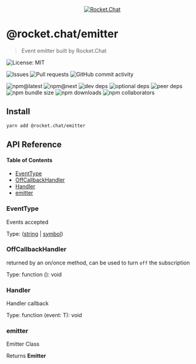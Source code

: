 <p align="center">
  <a href="https://rocket.chat" title="Rocket.Chat">
    <img src="https://user-images.githubusercontent.com/2263066/87240777-f5b4f300-c3f2-11ea-8a01-cc58fdf9a99a.png" alt="Rocket.Chat" />
  </a>
</p>

# @rocket.chat/emitter

> Event emitter built by Rocket.Chat

![License: MIT](https://img.shields.io/github/license/RocketChat/Rocket.Chat.Fuselage?style=flat-square)

![Issues](https://img.shields.io/github/issues/RocketChat/Rocket.Chat.Fuselage/%F0%9F%93%A6%20fuselage-hooks?style=flat-square)
![Pull requests](https://img.shields.io/github/issues-pr/RocketChat/Rocket.Chat.Fuselage/%F0%9F%93%A6%20fuselage-hooks?style=flat-square)
![GitHub commit activity](https://img.shields.io/github/commit-activity/m/RocketChat/Rocket.Chat.Fuselage?style=flat-square)

![npm@latest](https://img.shields.io/npm/v/@rocket.chat/fuselage-emitter/latest?style=flat-square)
![npm@next](https://img.shields.io/npm/v/@rocket.chat/fuselage-emitter/next?style=flat-square)
![dev deps](https://img.shields.io/david/dev/RocketChat/Rocket.Chat.Fuselage?path=packages%2Ffuselage-emitter&style=flat-square)
![optional deps](https://img.shields.io/david/optional/RocketChat/Rocket.Chat.Fuselage?path=packages%2Ffuselage-emitter&style=flat-square)
![peer deps](https://img.shields.io/david/peer/RocketChat/Rocket.Chat.Fuselage?path=packages%2Ffuselage-emitter&style=flat-square)
![npm bundle size](https://img.shields.io/bundlephobia/min/@rocket.chat/fuselage-emitter?style=flat-square)
![npm downloads](https://img.shields.io/npm/dw/@rocket.chat/fuselage-emitter?style=flat-square)
![npm collaborators](https://img.shields.io/npm/collaborators/@rocket.chat/fuselage-emitter?style=flat-square)

## Install

```sh
yarn add @rocket.chat/emitter
```

## API Reference

<!-- Generated by documentation.js. Update this documentation by updating the source code. -->

#### Table of Contents

-   [EventType](#eventtype)
-   [OffCallbackHandler](#offcallbackhandler)
-   [Handler](#handler)
-   [emitter](#emitter)

### EventType

Events accepted

Type: ([string](https://developer.mozilla.org/docs/Web/JavaScript/Reference/Global_Objects/String) \| [symbol](https://developer.mozilla.org/docs/Web/JavaScript/Reference/Global_Objects/Symbol))

### OffCallbackHandler

returned by an on/once method, can be used to turn `off` the subscription

Type: function (): void

### Handler

Handler callback

Type: function (event: T): void

### emitter

Emitter Class

Returns **Emitter** 
